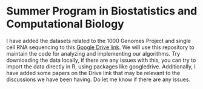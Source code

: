 # Summer Program in Biostatistics and Computational Biology

I have added the datasets related to the 1000 Genomes Project and single cell RNA sequencing to this [Google Drive link](https://drive.google.com/drive/folders/1cD0ZCc4nYa1M73Wz1cWugaovrhbtVBVd?usp=sharing). We will use this repository to maintain the code for analyzing and implementing our algorithms. Try downloading the data locally, if there are any issues with this, you can try to import the data directly in R, using packages like googledrive. Additionally, I have added some papers on the Drive link that may be relevant to the discussions we have been having. Do let me know if there are any issues.

